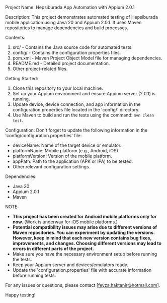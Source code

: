Project Name: Hepsiburada App Automation with Appium 2.0.1

Description:
This project demonstrates automated testing of Hepsiburada mobile application using Java 20 and Appium 2.0.1. It uses Maven repositories to manage dependencies and build processes.

Contents:
1. src/ - Contains the Java source code for automated tests.
2. config/ - Contains the configuration properties files.
3. pom.xml - Maven Project Object Model file for managing dependencies.
4. README.md - Detailed project documentation.
5. Other project-related files.

Getting Started:
1. Clone this repository to your local machine.
2. Set up your Appium environment and ensure Appium server (2.0.1) is running.
3. Update device, device connection, and app information in the configuration.properties file located in the 'config/' directory.
4. Use Maven to build and run the tests using the command: `mvn clean test`.

Configuration:
Don't forget to update the following information in the 'config/configuration.properties' file:
- deviceName: Name of the target device or emulator.
- platformName: Mobile platform (e.g., Android, iOS).
- platformVersion: Version of the mobile platform.
- appPath: Path to the application (APK or IPA) to be tested.
- Other relevant configuration settings.

Dependencies:
- Java 20
- Appium 2.0.1
- Maven

NOTE:
- **This project has been created for Android mobile platforms only for now.** (Work is underway for iOS mobile platforms.)
- **Potential compatibility issues may arise due to different versions of Maven repositories. You can experiment by updating the versions.
  However, keep in mind that each new version contains bug fixes, improvements, and changes. 
  Choosing different versions may lead to errors in different parts of the project.**
- Make sure you have the necessary environment setup before running the tests.
- Keep your Appium server and devices/emulators ready.
- Update the 'configuration.properties' file with accurate information before running tests.

For any issues or questions, please contact [feyza.haktanir@hotmail.com].

Happy testing!

